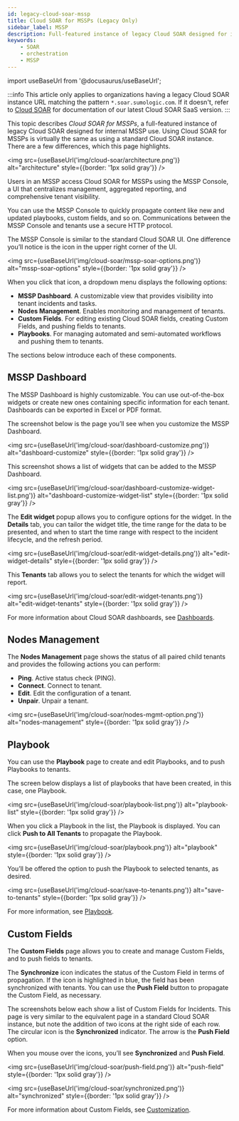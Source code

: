 ```yaml
---
id: legacy-cloud-soar-mssp
title: Cloud SOAR for MSSPs (Legacy Only)
sidebar_label: MSSP
description: Full-featured instance of legacy Cloud SOAR designed for internal MSSP use.
keywords:
    - SOAR
    - orchestration
    - MSSP
---
```


import useBaseUrl from '@docusaurus/useBaseUrl';

:::info
This article only applies to organizations having a legacy Cloud SOAR instance URL matching the pattern `*.soar.sumologic.com`. If it doesn't, refer to [Cloud SOAR](/docs/cloud-soar/) for documentation of our latest Cloud SOAR SaaS version.
:::

This topic describes *Cloud SOAR for MSSPs*, a full-featured instance of legacy Cloud SOAR designed for internal MSSP use. Using Cloud SOAR for MSSPs is virtually the same as using a standard Cloud SOAR instance. There are a few differences, which this page highlights.

<img src={useBaseUrl('img/cloud-soar/architecture.png')} alt="architecture" style={{border: '1px solid gray'}} />

Users in an MSSP access Cloud SOAR for MSSPs using the MSSP Console, a UI that centralizes management, aggregated reporting, and comprehensive tenant visibility.

You can use the MSSP Console to quickly propagate content like new and updated playbooks, custom fields, and so on. Communications between the MSSP Console and tenants use a secure HTTP protocol.

The MSSP Console is similar to the standard Cloud SOAR UI. One difference you’ll notice is the icon in the upper right corner of the UI.

<img src={useBaseUrl('img/cloud-soar/mssp-soar-options.png')} alt="mssp-soar-options" style={{border: '1px solid gray'}} />

When you click that icon, a dropdown menu displays the following options:

* **MSSP Dashboard**. A customizable view that provides visibility into  tenant incidents and tasks.
* **Nodes Management**. Enables monitoring and management of tenants.
* **Custom Fields**. For editing existing Cloud SOAR fields, creating Custom Fields, and pushing fields to tenants.
* **Playbooks**. For managing automated and semi-automated workflows and pushing them to tenants.

The sections below introduce each of these components.

## MSSP Dashboard

The MSSP Dashboard is highly customizable. You can use out-of-the-box widgets or create new ones containing specific information for each tenant. Dashboards can be exported in Excel or PDF format.

The screenshot below is the page you’ll see when you customize the MSSP Dashboard.

<img src={useBaseUrl('img/cloud-soar/dashboard-customize.png')} alt="dashboard-customize" style={{border: '1px solid gray'}} />

This screenshot shows a list of widgets that can be added to the MSSP Dashboard.

<img src={useBaseUrl('img/cloud-soar/dashboard-customize-widget-list.png')} alt="dashboard-customize-widget-list" style={{border: '1px solid gray'}} />

The **Edit widget** popup allows you to configure options for the widget. In the **Details** tab, you can tailor the widget title, the time range for the data to be presented, and when to start the time range with respect to the incident lifecycle, and the refresh period.

<img src={useBaseUrl('img/cloud-soar/edit-widget-details.png')} alt="edit-widget-details" style={{border: '1px solid gray'}} />

This **Tenants** tab allows you to select the tenants for which the widget will report.

<img src={useBaseUrl('img/cloud-soar/edit-widget-tenants.png')} alt="edit-widget-tenants" style={{border: '1px solid gray'}} />

For more information about Cloud SOAR dashboards, see [Dashboards](/docs/cloud-soar/main-menu#dashboards).

## Nodes Management

The **Nodes Management** page shows the status of all paired child tenants and provides the following actions you can perform:

* **Ping**. Active status check (PING).
* **Connect**. Connect to tenant.
* **Edit**. Edit the configuration of a tenant.
* **Unpair**. Unpair a tenant.

<img src={useBaseUrl('img/cloud-soar/nodes-mgmt-option.png')} alt="nodes-management" style={{border: '1px solid gray'}} />

## Playbook

You can use the **Playbook** page to create and edit Playbooks, and to push Playbooks to tenants.

The screen below displays a list of playbooks that have been created, in this case, one Playbook.

<img src={useBaseUrl('img/cloud-soar/playbook-list.png')} alt="playbook-list" style={{border: '1px solid gray'}} />

When you click a Playbook in the list, the Playbook is displayed. You can click **Push to All Tenants** to propagate the Playbook.

<img src={useBaseUrl('img/cloud-soar/playbook.png')} alt="playbook" style={{border: '1px solid gray'}} />

You’ll be offered the option to push the Playbook to selected tenants, as desired.

<img src={useBaseUrl('img/cloud-soar/save-to-tenants.png')} alt="save-to-tenants" style={{border: '1px solid gray'}} />

For more information, see [Playbook](/docs/cloud-soar/automation/#playbook).

## Custom Fields

The **Custom Fields** page allows you to create and manage Custom Fields, and to push fields to tenants.

The **Synchronize** icon indicates the status of the Custom Field in terms of propagation. If the icon is highlighted in blue, the field has been synchronized with tenants. You can use the **Push Field** button to propagate the Custom Field, as necessary.  

The screenshots below each show a list of Custom Fields for Incidents. This page is very similar to the equivalent page in a standard Cloud SOAR instance, but note the addition of two icons at the right side of each row. The circular icon is the **Synchronized** indicator. The arrow is the **Push Field** option.

When you mouse over the icons, you’ll see **Synchronized** and **Push Field**.

<img src={useBaseUrl('img/cloud-soar/push-field.png')} alt="push-field" style={{border: '1px solid gray'}} />

<img src={useBaseUrl('img/cloud-soar/synchronized.png')} alt="synchronized" style={{border: '1px solid gray'}} />

For more information about Custom Fields, see [Customization](/docs/cloud-soar/overview/#custom-fields).
